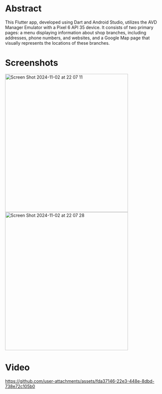 # Abstract

This Flutter app, developed using Dart and Android Studio, utilizes the AVD Manager Emulator with a
Pixel 6 API 35 device. It consists of two primary pages: a menu displaying information about shop
branches, including addresses, phone numbers, and websites, and a Google Map page that visually
represents the locations of these branches.


# Screenshots
<div class="image-container">
  <img width="400" alt="Screen Shot 2024-11-02 at 22 07 11" src="https://github.com/user-attachments/assets/2d78058b-d4ae-4f0e-baed-24f039a5d1c0" style="height: 450px;">
  <img width="400" alt="Screen Shot 2024-11-02 at 22 07 28" src="https://github.com/user-attachments/assets/a2cee208-58c6-4f1f-b313-6a19959999f1" style="height: 450px;">
</div>

# Video
https://github.com/user-attachments/assets/fda37146-22e3-448e-8dbd-738e72c105b0

